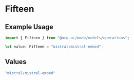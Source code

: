 # Fifteen

## Example Usage

```typescript
import { Fifteen } from "@orq-ai/node/models/operations";

let value: Fifteen = "mistral/mistral-embed";
```

## Values

```typescript
"mistral/mistral-embed"
```